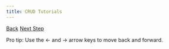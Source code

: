 ```yaml
---
title: CRUD Tutorials
---
```


<a id="prev" class="btn btn-basic" href="{% link _docs/polymorphic-node.md %}">Back</a>
<a id="next" class="btn btn-primary" href="{% link _docs/crud-html-activerecord.md %}">Next Step</a>
<p class="keyboard-tip">Pro tip: Use the <- and -> arrow keys to move back and forward.</p>
